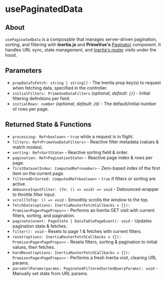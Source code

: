 # usePaginatedData

## About

`usePaginatedData` is a composable that manages server-driven pagination, sorting, and filtering with **Inertia.js** and **PrimeVue's** [Paginator](https://primevue.org/paginator/) component. It handles URL sync, state management, and [Inertia's router](https://inertiajs.com/manual-visits) visits under the hood.

## Parameters

-   `propDataToFetch: string | string[]` - The Inertia prop key(s) to request when fetching data, specified in the controller.
-   `initialFilters: PrimeVueDataFilters` _(optional, default: `{}`)_ - Initial filtering definitions per field.
-   `initialRows: number` _(optional, default: `20`)_ - The default/initial number of rows per page.

## Returned State & Functions

-   `processing: Ref<boolean>` - `true` while a request is in flight.
-   `filters: Ref<PrimeVueDataFilters>` - Reactive filter metadata (values & match modes).
-   `sorting: Ref<SortState>` - Reactive sorting field & order.
-   `pagination: Ref<PaginationState>` - Reactive page index & rows per page.
-   `firstDatasetIndex: ComputedRef<number>` - Zero-based index of the first item on the current page.
-   `filteredOrSorted: ComputedRef<boolean>` - `true` if filters or sorting are active.
-   `debounceInputFilter: (fn: () => void) => void` - Debounced wrapper to throttle filter input.
-   `scrollToTop: () => void` - Smoothly scrolls the window to the top.
-   `fetchData(options: InertiaRouterFetchCallbacks = {}): Promise<Page<PageProps>>` - Performs an Inertia GET visit with current filters, sorting, and pagination.
-   `paginate(event: PageState | DataTablePageEvent): void` - Updates pagination state & fetches.
-   `filter(): void` - Resets to page 1 & fetches with current filters.
-   `reset(options: InertiaRouterFetchCallbacks = {}): Promise<Page<PageProps>>` - Resets filters, sorting & pagination to initial values, then fetches.
-   `hardReset(options: InertiaRouterFetchCallbacks = {}): Promise<Page<PageProps>>` - Performs a fresh Inertia visit, clearing URL params.
-   `parseUrlParams(params: PaginatedFilteredSortedQueryParams): void` - Manually set state from URL params.
